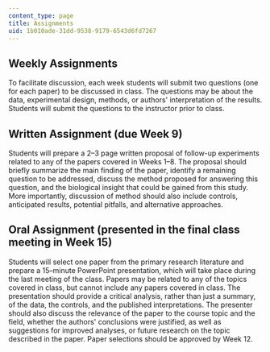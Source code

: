 ```yaml
---
content_type: page
title: Assignments
uid: 1b010ade-31dd-9538-9179-6543d6fd7267
---
```


Weekly Assignments
------------------

To facilitate discussion, each week students will submit two questions (one for each paper) to be discussed in class. The questions may be about the data, experimental design, methods, or authors' interpretation of the results. Students will submit the questions to the instructor prior to class.

Written Assignment (due Week 9)
-------------------------------

Students will prepare a 2–3 page written proposal of follow-up experiments related to any of the papers covered in Weeks 1–8. The proposal should briefly summarize the main finding of the paper, identify a remaining question to be addressed, discuss the method proposed for answering this question, and the biological insight that could be gained from this study. More importantly, discussion of method should also include controls, anticipated results, potential pitfalls, and alternative approaches.

Oral Assignment (presented in the final class meeting in Week 15)
-----------------------------------------------------------------

Students will select one paper from the primary research literature and prepare a 15–minute PowerPoint presentation, which will take place during the last meeting of the class. Papers may be related to any of the topics covered in class, but cannot include any papers covered in class. The presentation should provide a critical analysis, rather than just a summary, of the data, the controls, and the published interpretations. The presenter should also discuss the relevance of the paper to the course topic and the field, whether the authors' conclusions were justified, as well as suggestions for improved analyses, or future research on the topic described in the paper. Paper selections should be approved by Week 12.